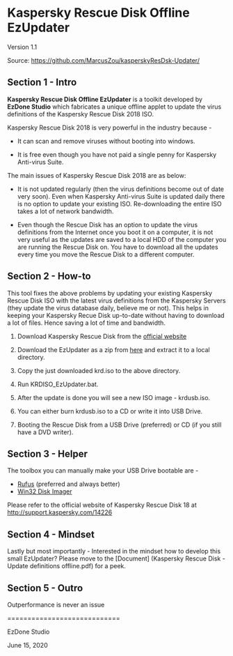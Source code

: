 # Kaspersky Rescue Disk Offline EzUpdater

Version 1.1

Source:	https://github.com/MarcusZou/kasperskyResDsk-Updater/



## Section 1 - Intro

**Kaspersky Rescue Disk Offline EzUpdater** is a toolkit developed by **EzDone Studio** which fabricates a unique offline applet to update the virus definitions of the Kaspersky Rescue Disk 2018 ISO.



Kaspersky Rescue Disk 2018 is very powerful in the industry because -

* It can scan and remove viruses without booting into windows.

* It is free even though you have not paid a single penny for Kaspersky Anti-virus Suite.

The main issues of Kaspersky Rescue Disk 2018 are as below:

* It is not updated regularly (then the virus definitions become out of date very soon). Even when Kaspersky Anti-virus Suite is updated daily there is no option to update your existing ISO. Re-downloading the entire ISO takes a lot of network bandwidth.

* Even though the Rescue Disk has an option to update the virus definitions from the Internet once you boot it on a computer, it is not very useful as the updates are saved to a local HDD of the computer you are running the Rescue Disk on. You have to download all the updates every time you move the Rescue Disk to a different computer.



## Section 2 - How-to

This tool fixes the above problems by updating your existing Kaspersky Rescue Disk ISO with the latest virus definitions from the Kaspersky Servers (they update the virus database daily, believe me or not). This helps in keeping your Kaspersky Recue Disk up-to-date without having to download a lot of files. Hence saving a lot of time and bandwidth.

1. Download Kaspersky Rescue Disk from the [official website](http://rescuedisk.kaspersky-labs.com/rescuedisk/updatable/2018/krd.iso)

2. Download the EzUpdater as a zip from [here](http://github.com/MarcusZou/KasperskyResDsk-Updater) and extract it to a local directory.

3. Copy the just downloaded krd.iso to the above directory.

4. Run KRDISO_EzUpdater.bat.

5. After the update is done you will see a new ISO image - krdusb.iso.

6. You can either burn krdusb.iso to a CD or write it into USB Drive.

7. Booting the Rescue Disk from a USB Drive (preferred) or CD (if you still have a DVD writer).



## Section 3 - Helper

The toolbox you can manually make your USB Drive bootable are -

* [Rufus](https://rufus.ie/) (preferred and always better)
* [Win32 Disk Imager](https://sourceforge.net/projects/win32diskimager)



Please refer to the official website of Kaspersky Rescue Disk 18 at http://support.kaspersky.com/14226



## Section 4 - Mindset

Lastly but most importantly - Interested in the mindset how to develop this small EzUpdater? Please move to the [Document] (Kaspersky Rescue Disk - Update definitions offline.pdf) for a peek.



## Section 5 - Outro

Outperformance is never an issue



============================

EzDone Studio

June 15, 2020
